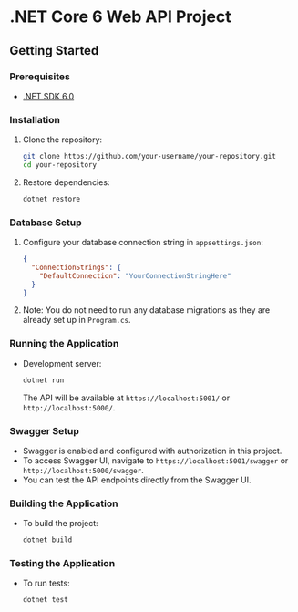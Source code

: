 
# .NET Core 6 Web API Project

## Getting Started

### Prerequisites

- [.NET SDK 6.0](https://dotnet.microsoft.com/download/dotnet/6.0)

### Installation

1. Clone the repository:
    ```bash
    git clone https://github.com/your-username/your-repository.git
    cd your-repository
    ```

2. Restore dependencies:
    ```bash
    dotnet restore
    ```

### Database Setup

1. Configure your database connection string in `appsettings.json`:
    ```json
    {
      "ConnectionStrings": {
        "DefaultConnection": "YourConnectionStringHere"
      }
    }
    ```

2. Note: You do not need to run any database migrations as they are already set up in `Program.cs`.

### Running the Application

- Development server:
    ```bash
    dotnet run
    ```
    The API will be available at `https://localhost:5001/` or `http://localhost:5000/`.

### Swagger Setup

- Swagger is enabled and configured with authorization in this project. 
- To access Swagger UI, navigate to `https://localhost:5001/swagger` or `http://localhost:5000/swagger`.
- You can test the API endpoints directly from the Swagger UI.

### Building the Application

- To build the project:
    ```bash
    dotnet build
    ```

### Testing the Application

- To run tests:
    ```bash
    dotnet test
    ```
